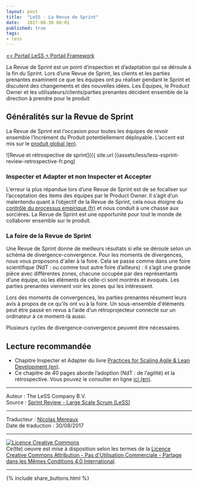 ```yaml
---
layout: post
title:  "LeSS - La Revue de Sprint"
date:   2017-08-30 00:01
published: true
tags:
- less
---
```


[<< Portail LeSS < Portail Framework](http://www.les-traducteurs-agiles.org/2016/12/28/less-portail-framework.html)

La Revue de Sprint est un point d’inspection et d’adaptation qui se déroule à la fin du Sprint. Lors d’une Revue de Sprint, les clients et les parties prenantes examinent ce que les équipes ont pu réaliser pendant le Sprint et discutent des changements et des nouvelles idées. Les Équipes, le Product Owner et les utilisateurs/clients/parties prenantes décident ensemble de la direction à prendre pour le produit

## Généralités sur la Revue de Sprint

La Revue de Sprint est l’occasion pour toutes les équipes de revoir ensemble l’Incrément du Produit potentiellement déployable. L’accent est mis sur le [produit global (en)](https://less.works/less/principles/whole-product-focus.html).

![Revue et rétrospective de sprint]({{ site.url }}assets/less/less-xsprint-review-retrospective-fr.png)

### Inspecter et Adapter et non Inspecter et Accepter

L’erreur la plus répandue lors d’une Revue de Sprint est de se focaliser sur l’acceptation des items des équipes par le Product Owner. Il s’agit d’un malentendu quant à l’objectif de la Revue de Sprint, cela nous éloigne du [contrôle du processus empirique (fr)](http://www.les-traducteurs-agiles.org/2016/12/24/less-controle-du-processus-empirique.html) et nous conduit à une chasse aux sorcières. La Revue de Sprint est une opportunité pour tout le monde de collaborer ensemble sur le produit.

### La foire de la Revue de Sprint

Une Revue de Sprint donne de meilleurs résultats si elle se déroule selon un schéma de divergence-convergence. Pour les moments de divergences, nous vous proposons d'aller à la foire. Cela se passe comme dans une foire scientifique (NdT : ou comme tout autre foire d’ailleurs) : il s’agit une grande pièce avec différentes zones, chacune occupée par des représentants d’une équipe, où les éléments de celle-ci sont montrés et évoqués. Les parties prenantes viennent voir les zones qui les intéressent.

Lors des moments de convergences, les parties prenantes résument leurs avis à propos de ce qu’ils ont vu à la foire. Un sous-ensemble d'éléments peut être passé en revus à l’aide d’un rétroprojecteur connecté sur un ordinateur à ce moment-là aussi.

Plusieurs cycles de divergence-convergence peuvent être nécessaires.

## Lecture recommandée

* Chapitre Inspecter et Adapter du livre [Practices for Scaling Agile & Lean Development (en)](http://www.amazon.com/Practices-Scaling-Lean-Agile-Development/dp/0321636406).
* Ce chapitre de 40 pages aborde l’adoption (NdT : de l’agilité) et la rétrospective. Vous pouvez le consulter en ligne [ici (en)](http://www.informit.com/articles/article.aspx?p=1564482).


---
Auteur : The LeSS Company B.V.  
Source : [Sprint Review - Large Scale Scrum (LeSS)](https://less.works/less/framework/sprint-review.html)  

---
Traducteur : [Nicolas Mereaux](http://www.les-traducteurs-agiles.org/traducteurs/)  
Date de traduction : 30/08/2017  

---

<a rel="license" href="http://creativecommons.org/licenses/by-nc-sa/4.0/"><img alt="Licence Creative Commons" style="border-width:0" src="http://i.creativecommons.org/l/by-nc-sa/4.0/88x31.png" /></a><br />Ce(tte) oeuvre est mise à disposition selon les termes de la <a rel="license" href="http://creativecommons.org/licenses/by-nc-sa/4.0/">Licence Creative Commons Attribution - Pas d'Utilisation Commerciale - Partage dans les Mêmes Conditions 4.0 International</a>.

---

{% include share_buttons.html %}
